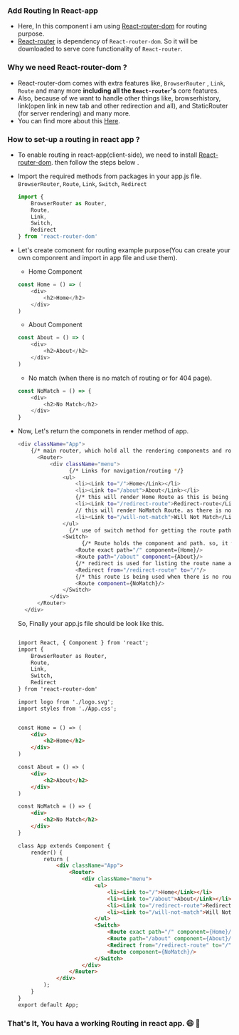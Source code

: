 ### Add Routing In React-app  

- Here, In this component i am using [React-router-dom](https://www.npmjs.com/package/react-router-dom) for routing purpose.
- [React-router](https://github.com/ReactTraining/react-router) is dependency of `React-router-dom`. So it will be downloaded to serve core functionality of `React-router`.
### Why we need React-router-dom ?
- React-router-dom comes with extra features like, `BrowserRouter` , `Link`, `Route` and many more **including all the `React-router`'s** core features.
- Also, because of we want to handle other things like, browserhistory, link(open link in new tab and other redirection and all), and  StaticRouter (for server rendering)  and many more.
- You can find more about this [Here](https://github.com/ReactTraining/react-router/issues/4648).

### How to set-up a routing in react app ?
- To enable routing in react-app(client-side), we need to install [React-router-dom](https://www.npmjs.com/package/react-router-dom). then follow the steps below .
-  Import the required methods from packages in your app.js file. ```BrowserRouter```, ```Route```, ```Link```,  ```Switch```,   ```Redirect```
    
    ```javascript
    import {
        BrowserRouter as Router,
        Route,
        Link,
        Switch,
        Redirect
    } from 'react-router-dom'
    ```

- Let's create comonent for routing example purpose(You can create your own componrent and import in app file and use them).

    - Home Component
    ```javascript 
    const Home = () => (
        <div>
            <h2>Home</h2>
        </div>
    )
    ```
    - About Component
    ```javascript
    const About = () => (
        <div>
            <h2>About</h2>
        </div>
    )
    ```
    - No match (when there is no match of routing or for 404 page).
    ```javascript
    const NoMatch = () => {
        <div>
            <h2>No Match</h2>
        </div>
    }
    ```
- Now, Let's return the componets in render method of app.
    ```sh
    <div className="App">
        {/* main router, which hold all the rendering components and routes */}
          <Router>
              <div className="menu">
                    {/* Links for navigation/routing */}
                  <ul>
                      <li><Link to="/">Home</Link></li>
                      <li><Link to="/about">About</Link></li>
                      {/* this will render Home Route as this is being redirect by router. */}
                      <li><Link to="/redirect-route">Redirect-route</Link></li>
                      // this will render NoMatch Route. as there is no /will-not-match in routes
                      <li><Link to="/will-not-match">Will Not Match</Link></li>
                  </ul>
                    {/* use of switch method for getting the route path and render the relative route.  */}
                  <Switch> 
                        {/* Route holds the component and path. so, it will render the relative component based on the route path he holds  */}
                      <Route exact path="/" component={Home}/>
                      <Route path="/about" component={About}/>
                      {/* redirect is used for listing the route name and based on that redirect to next route. */}
                      <Redirect from="/redirect-route" to="/"/>
                      {/* this route is being used when there is no route name matched in Route henace it will render NoMatch Component.  */}
                      <Route component={NoMatch}/>
                  </Switch>
              </div>
          </Router>
      </div>
    ```

    So, Finally your app.js file should be look like this.
    ```html

    import React, { Component } from 'react';
    import {
        BrowserRouter as Router,
        Route,
        Link,
        Switch,
        Redirect
    } from 'react-router-dom'

    import logo from './logo.svg';
    import styles from './App.css';


    const Home = () => (
        <div>
            <h2>Home</h2>
        </div>
    )

    const About = () => (
        <div>
            <h2>About</h2>
        </div>
    )

    const NoMatch = () => {
        <div>
            <h2>No Match</h2>
        </div>
    }

    class App extends Component {
        render() {
            return (
                <div className="App">
                    <Router>
                        <div className="menu">
                            <ul>
                                <li><Link to="/">Home</Link></li>
                                <li><Link to="/about">About</Link></li>
                                <li><Link to="/redirect-route">Redirect-route</Link></li>
                                <li><Link to="/will-not-match">Will Not Match</Link></li>
                            </ul>
                            <Switch> 
                                <Route exact path="/" component={Home}/>
                                <Route path="/about" component={About}/>
                                <Redirect from="/redirect-route" to="/" />
                                <Route component={NoMatch}/>
                            </Switch>
                        </div>
                    </Router>
                </div>
            );
        }
    }
    export default App;
    ```
### That's It, You hava a working Routing in react app. 😄 🎉